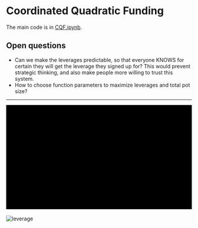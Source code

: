 # Coordinated Quadratic Funding

The main code is in [CQF.ipynb](https://github.com/filyp/coordinated-quadratic-funding/blob/main/CQF.ipynb).

## Open questions

- Can we make the leverages predictable, so that everyone KNOWS for certain they will get the leverage they signed up for? This would prevent strategic thinking, and also make people more willing to trust this system.
- How to choose function parameters to maximize leverages and total pot size?

---------------------------

![cqf](https://raw.githubusercontent.com/filyp/coordinated-quadratic-funding/main/cqf.gif)

![leverage](https://raw.githubusercontent.com/filyp/coordinated-quadratic-funding/main/leverage.gif)